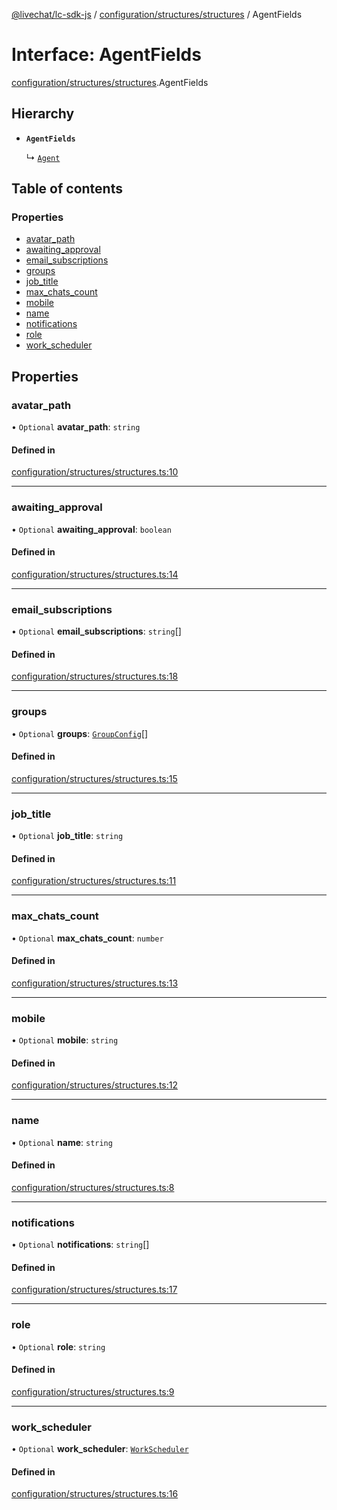 [@livechat/lc-sdk-js](../README.md) / [configuration/structures/structures](../modules/configuration_structures_structures.md) / AgentFields

# Interface: AgentFields

[configuration/structures/structures](../modules/configuration_structures_structures.md).AgentFields

## Hierarchy

- **`AgentFields`**

  ↳ [`Agent`](configuration_structures_structures.Agent.md)

## Table of contents

### Properties

- [avatar\_path](configuration_structures_structures.AgentFields.md#avatar_path)
- [awaiting\_approval](configuration_structures_structures.AgentFields.md#awaiting_approval)
- [email\_subscriptions](configuration_structures_structures.AgentFields.md#email_subscriptions)
- [groups](configuration_structures_structures.AgentFields.md#groups)
- [job\_title](configuration_structures_structures.AgentFields.md#job_title)
- [max\_chats\_count](configuration_structures_structures.AgentFields.md#max_chats_count)
- [mobile](configuration_structures_structures.AgentFields.md#mobile)
- [name](configuration_structures_structures.AgentFields.md#name)
- [notifications](configuration_structures_structures.AgentFields.md#notifications)
- [role](configuration_structures_structures.AgentFields.md#role)
- [work\_scheduler](configuration_structures_structures.AgentFields.md#work_scheduler)

## Properties

### avatar\_path

• `Optional` **avatar\_path**: `string`

#### Defined in

[configuration/structures/structures.ts:10](https://github.com/livechat/lc-sdk-js/blob/10347df/src/configuration/structures/structures.ts#L10)

___

### awaiting\_approval

• `Optional` **awaiting\_approval**: `boolean`

#### Defined in

[configuration/structures/structures.ts:14](https://github.com/livechat/lc-sdk-js/blob/10347df/src/configuration/structures/structures.ts#L14)

___

### email\_subscriptions

• `Optional` **email\_subscriptions**: `string`[]

#### Defined in

[configuration/structures/structures.ts:18](https://github.com/livechat/lc-sdk-js/blob/10347df/src/configuration/structures/structures.ts#L18)

___

### groups

• `Optional` **groups**: [`GroupConfig`](configuration_structures_structures.GroupConfig.md)[]

#### Defined in

[configuration/structures/structures.ts:15](https://github.com/livechat/lc-sdk-js/blob/10347df/src/configuration/structures/structures.ts#L15)

___

### job\_title

• `Optional` **job\_title**: `string`

#### Defined in

[configuration/structures/structures.ts:11](https://github.com/livechat/lc-sdk-js/blob/10347df/src/configuration/structures/structures.ts#L11)

___

### max\_chats\_count

• `Optional` **max\_chats\_count**: `number`

#### Defined in

[configuration/structures/structures.ts:13](https://github.com/livechat/lc-sdk-js/blob/10347df/src/configuration/structures/structures.ts#L13)

___

### mobile

• `Optional` **mobile**: `string`

#### Defined in

[configuration/structures/structures.ts:12](https://github.com/livechat/lc-sdk-js/blob/10347df/src/configuration/structures/structures.ts#L12)

___

### name

• `Optional` **name**: `string`

#### Defined in

[configuration/structures/structures.ts:8](https://github.com/livechat/lc-sdk-js/blob/10347df/src/configuration/structures/structures.ts#L8)

___

### notifications

• `Optional` **notifications**: `string`[]

#### Defined in

[configuration/structures/structures.ts:17](https://github.com/livechat/lc-sdk-js/blob/10347df/src/configuration/structures/structures.ts#L17)

___

### role

• `Optional` **role**: `string`

#### Defined in

[configuration/structures/structures.ts:9](https://github.com/livechat/lc-sdk-js/blob/10347df/src/configuration/structures/structures.ts#L9)

___

### work\_scheduler

• `Optional` **work\_scheduler**: [`WorkScheduler`](configuration_structures_structures.WorkScheduler.md)

#### Defined in

[configuration/structures/structures.ts:16](https://github.com/livechat/lc-sdk-js/blob/10347df/src/configuration/structures/structures.ts#L16)
